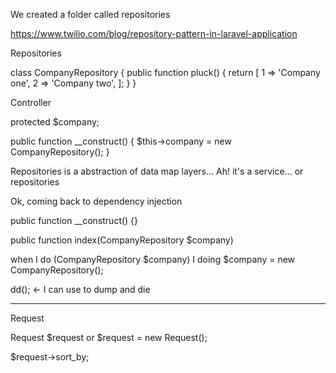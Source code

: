 
We created a folder called repositories

https://www.twilio.com/blog/repository-pattern-in-laravel-application

Repositories

class CompanyRepository
{
    public function pluck()
    {
        return [
            1 => 'Company one',
            2 => 'Company two',
        ];
    }
}

Controller

protected $company;

public function __construct()
{
    $this->company = new CompanyRepository();
}

Repositories is a abstraction of data map layers... Ah! it's a service... or repositories

Ok, coming back to dependency injection

public function __construct()
{}

public function index(CompanyRepository $company)

when I do (CompanyRepository $company) I doing $company = new CompanyRepository();

dd(); <- I can use to dump and die


---

Request

Request $request or $request = new Request();

$request->sort_by;